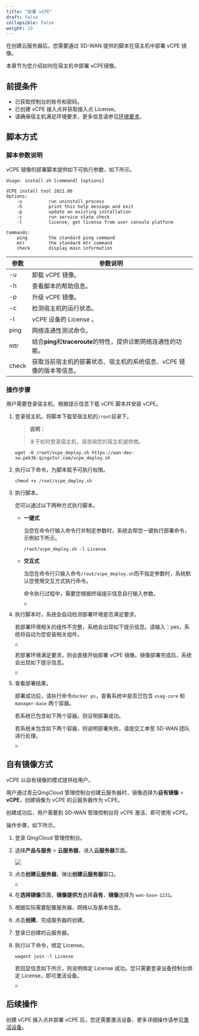 ```yaml
---
title: "部署 vCPE"
draft: false
collapsible: false
weight: 10
---
```


在创建云服务器后，您需要通过 SD-WAN 提供的脚本在宿主机中部署 vCPE 镜像。

本章节为您介绍如何在宿主机中部署 vCPE镜像。

## 前提条件

- 已获取控制台的账号和密码。
- 已创建 vCPE 接入点并获取接入点 License。
- 请确保宿主机满足环境要求，更多信息请参见[环境要求](../10_vcpe_overview/#环境要求)。

## 脚本方式

### 脚本参数说明

vCPE 镜像的部署脚本提供如下可执行参数，如下所示。

```
Usage: install.sh [command] [options]

VCPE install tool 2021.06
Options:
    -u          run uninstall process
    -h          print this help message and exit
    -p          update an existing installation
    -c          run service state check
    -l          license, get license from user console platform

Commands:
    ping        the standard ping command
    mtr         the standard mtr command
    check       display main information
```

| 参数  | 参数说明                                                     |
| ----- | ------------------------------------------------------------ |
| -u    | 卸载 vCPE 镜像。                                             |
| -h    | 查看脚本的帮助信息。                                         |
| -p    | 升级 vCPE 镜像。                                             |
| -c    | 检测宿主机的运行状态。                                       |
| -l    | vCPE 设备的 License 。                                       |
| ping  | 网络连通性测试命令。                                         |
| mtr   | 结合**ping**和**traceroute**的特性，提供诊断网络连通性的功能。 |
| check | 获取当前宿主机的部署状态、宿主机的系统信息、vCPE 镜像的版本等信息。 |

### 操作步骤

用户需要登录宿主机，根据提示信息下载 vCPE 脚本并安装 vCPE。

1. 登录宿主机，将脚本下载至宿主机的`/root`目录下。

   > **说明：**
   >
   > 关于如何登录宿主机，请咨询您的宿主机提供商。

   ```
   wget -O /root/vcpe_deploy.sh https://wan-dev-sw.pek3b.qingstor.com/vcpe_deploy.sh
   ```

2. 执行以下命令，为脚本赋予可执行权限。

   ```
   chmod +x /root/vcpe_deploy.sh
   ```

3. 执行脚本。

   您可以通过以下两种方式执行脚本。

   - **一键式**

     当您在命令行输入命令行并制定参数时，系统会帮您一键执行部署命令，示例如下所示。

     ```
     /root/vcpe_deploy.sh -l License        
     ```

   - **交互式**

     当您在命令行只输入命令`/root/vcpe_deploy.sh`而不指定参数时，系统默认您使用交互方式执行命令。

     命令执行过程中，需要您根据终端提示信息自行输入参数。

     <img src="../../_images/um_deploy_vcpe_Interactive.png" style="zoom:50%;" />

4. 执行脚本时，系统会自动检测部署环境是否满足要求。

   若部署环境相关的组件不完整，系统会出现如下提示信息。请输入：yes，系统将自动为您安装相关组件。

   <img src="../../_images/um_deploy_vcpe_misscomponent.png" style="zoom:50%;" />

   若部署环境满足要求，则会直接开始部署 vCPE 镜像。镜像部署完成后，系统会出现如下提示信息。

   <img src="../../_images/um_deploy_vcpe_complet.png" style="zoom:50%;" />

5. 查看部署结果。

   部署成功后，请执行命令`docker ps`，查看系统中是否已包含 `vsag-core` 和 `manager-base` 两个容器。

   若系统已包含如下两个容器，则证明部署成功。

   若系统未包含如下两个容器，则说明部署失败，请提交工单至 SD-WAN 团队进行处理。

   <img src="../../_images/um_deploy_vcpe_success.png" style="zoom:50%;" />

## 自有镜像方式

vCPE 以自有镜像的模式提供给用户。

用户通过青云QingCloud 管理控制台创建云服务器时，镜像选择为**自有镜像** > **vCPE**，创建镜像为 vCPE 的云服务器作为 vCPE。

创建成功后，用户需要到 SD-WAN 管理控制台将 vCPE 激活，即可使用 vCPE。

操作步骤，如下所示。

1. 登录 QingCloud 管理控制台。

2. 选择**产品与服务** > **云服务器**，进入**云服务器**页面。

   ![](../../_images/um_vcpe_ecs_list.png)

3. 点击**创建云服务器**，弹出**创建云服务器**窗口。

   <img src="../../_images/um_vcpe_ecs_win.png" style="zoom:50%;" />

4. 在**选择镜像**页面，**镜像提供方**选择**自有**，**镜像**选择为 `wan-base-1231`。

5. 根据实际需要配置服务器、网络以及基本信息。

6. 点击**创建**，完成服务器的创建。

7. 登录已创建的云服务器。

8. 执行以下命令，绑定 License。

   ```
   wagent join -l License
   ```

   若回显信息如下所示，则说明绑定 License 成功。您只需要登录设备控制台绑定 License，即可激活设备。
   
   <img src="../../_images/um_bind_image_license.png" style="zoom:50%;" />

## 后续操作

创建 vCPE 接入点并部署 vCPE 后，您还需要激活设备，更多详细操作请参见[激活设备](../40_bind_license)。 

